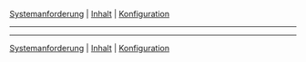 [Systemanforderung](requirements.md) | [Inhalt](README.md) | [Konfiguration](configuration.md)
- - -

- - -

[Systemanforderung](requirements.md) | [Inhalt](README.md) | [Konfiguration](configuration.md)
